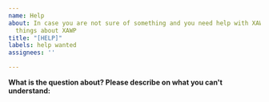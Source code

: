 ```yaml
---
name: Help
about: In case you are not sure of something and you need help with XAWP and related
  things about XAWP
title: "[HELP]"
labels: help wanted
assignees: ''

---
```


**What is the question about? Please describe on what you can't understand:**
